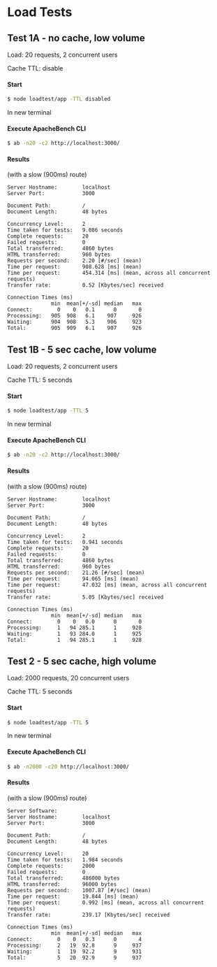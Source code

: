 # Load Tests

## Test 1A - no cache, low volume
Load: 20 requests, 2 concurrent users 

Cache TTL: disable

#### Start

```sh
$ node loadtest/app -TTL disabled
```

In new terminal

#### Execute ApacheBench CLI

```sh
$ ab -n20 -c2 http://localhost:3000/
```

#### Results 
(with a slow (900ms) route)

```
Server Hostname:        localhost
Server Port:            3000

Document Path:          /
Document Length:        48 bytes

Concurrency Level:      2
Time taken for tests:   9.086 seconds
Complete requests:      20
Failed requests:        0
Total transferred:      4860 bytes
HTML transferred:       960 bytes
Requests per second:    2.20 [#/sec] (mean)
Time per request:       908.628 [ms] (mean)
Time per request:       454.314 [ms] (mean, across all concurrent requests)
Transfer rate:          0.52 [Kbytes/sec] received

Connection Times (ms)
              min  mean[+/-sd] median   max
Connect:        0    0   0.1      0       0
Processing:   905  908   6.1    907     926
Waiting:      904  908   5.3    906     923
Total:        905  909   6.1    907     926

```

## Test 1B - 5 sec cache, low volume
Load: 20 requests, 2 concurrent users

Cache TTL: 5 seconds

#### Start

```sh
$ node loadtest/app -TTL 5
```

In new terminal

#### Execute ApacheBench CLI

```sh
$ ab -n20 -c2 http://localhost:3000/
```

#### Results 
(with a slow (900ms) route)

```
Server Hostname:        localhost
Server Port:            3000

Document Path:          /
Document Length:        48 bytes

Concurrency Level:      2
Time taken for tests:   0.941 seconds
Complete requests:      20
Failed requests:        0
Total transferred:      4860 bytes
HTML transferred:       960 bytes
Requests per second:    21.26 [#/sec] (mean)
Time per request:       94.065 [ms] (mean)
Time per request:       47.032 [ms] (mean, across all concurrent requests)
Transfer rate:          5.05 [Kbytes/sec] received

Connection Times (ms)
              min  mean[+/-sd] median   max
Connect:        0    0   0.0      0       0
Processing:     1   94 285.1      1     928
Waiting:        1   93 284.0      1     925
Total:          1   94 285.1      1     928

```



## Test 2 - 5 sec cache, high volume
Load: 2000 requests, 20 concurrent users

Cache TTL: 5 seconds

#### Start

```sh
$ node loadtest/app -TTL 5
```

In new terminal

#### Execute ApacheBench CLI

```sh
$ ab -n2000 -c20 http://localhost:3000/
```

#### Results 
(with a slow (900ms) route)

```
Server Software:        
Server Hostname:        localhost
Server Port:            3000

Document Path:          /
Document Length:        48 bytes

Concurrency Level:      20
Time taken for tests:   1.984 seconds
Complete requests:      2000
Failed requests:        0
Total transferred:      486000 bytes
HTML transferred:       96000 bytes
Requests per second:    1007.87 [#/sec] (mean)
Time per request:       19.844 [ms] (mean)
Time per request:       0.992 [ms] (mean, across all concurrent requests)
Transfer rate:          239.17 [Kbytes/sec] received

Connection Times (ms)
              min  mean[+/-sd] median   max
Connect:        0    0   0.3      0       4
Processing:     2   19  92.8      9     937
Waiting:        1   19  92.2      9     931
Total:          5   20  92.9      9     937

```
